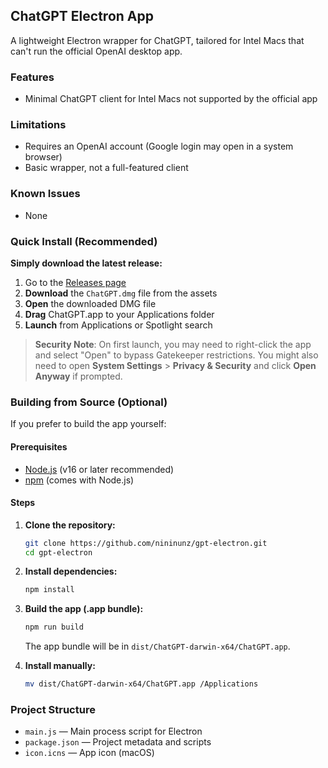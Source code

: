 ## ChatGPT Electron App

A lightweight Electron wrapper for ChatGPT, tailored for Intel Macs that can't run the official OpenAI desktop app.

### Features
- Minimal ChatGPT client for Intel Macs not supported by the official app

### Limitations
- Requires an OpenAI account (Google login may open in a system browser)
- Basic wrapper, not a full-featured client

### Known Issues
- None

### Quick Install (Recommended)

**Simply download the latest release:**
1. Go to the [Releases page](https://github.com/nininunz/gpt-electron/releases)
1. **Download** the `ChatGPT.dmg` file from the assets
2. **Open** the downloaded DMG file
3. **Drag** ChatGPT.app to your Applications folder
4. **Launch** from Applications or Spotlight search

> **Security Note**: On first launch, you may need to right-click the app and select "Open" to bypass Gatekeeper restrictions. You might also need to open **System Settings** > **Privacy & Security** and click **Open Anyway** if prompted.

### Building from Source (Optional)

If you prefer to build the app yourself:

#### Prerequisites
- [Node.js](https://nodejs.org/) (v16 or later recommended)
- [npm](https://www.npmjs.com/) (comes with Node.js)

#### Steps
1. **Clone the repository:**
   ```bash
   git clone https://github.com/nininunz/gpt-electron.git
   cd gpt-electron
   ```

2. **Install dependencies:**
   ```bash
   npm install
   ```

3. **Build the app (.app bundle):**
   ```bash
   npm run build
   ```
   The app bundle will be in `dist/ChatGPT-darwin-x64/ChatGPT.app`.

4. **Install manually:**
   ```bash
   mv dist/ChatGPT-darwin-x64/ChatGPT.app /Applications
   ```

### Project Structure
- `main.js` — Main process script for Electron
- `package.json` — Project metadata and scripts
- `icon.icns` — App icon (macOS)